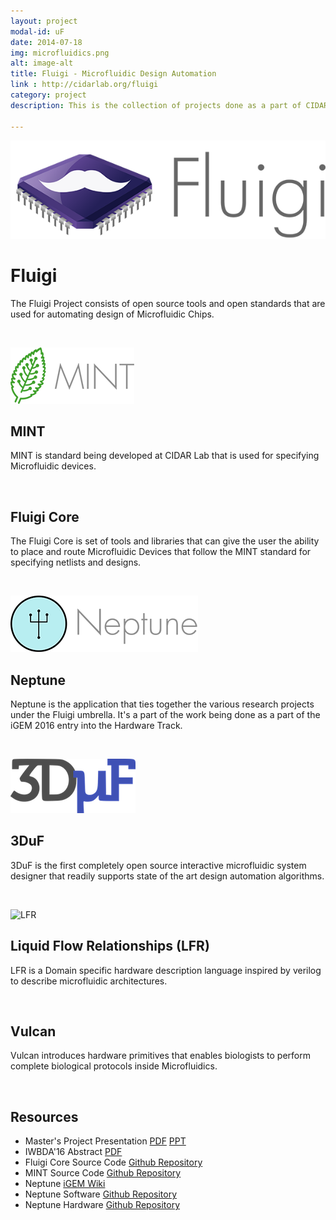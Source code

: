 ```yaml
---
layout: project
modal-id: uF
date: 2014-07-18
img: microfluidics.png
alt: image-alt
title: Fluigi - Microfluidic Design Automation
link : http://cidarlab.org/fluigi
category: project
description: This is the collection of projects done as a part of CIDAR Lab

---
```


![Fluigi](/img/cidar/fluigi.png)
# Fluigi

The Fluigi Project consists of open source tools and open standards that are
used for automating design of Microfluidic Chips.

<br />

![MINT](/img/cidar/mint.png)
## MINT

MINT is standard being developed at CIDAR Lab that is used for specifying
Microfluidic devices.

<br />

## Fluigi Core

The Fluigi Core is set of tools and libraries that can give the user the ability
to place and route Microfluidic Devices that follow the MINT standard for
specifying netlists and designs.


<br />

![Neptune](/img/cidar/neptune.png)
## Neptune

Neptune is the application that ties together the various research projects
under the Fluigi umbrella. It's a part of the work being done as a part of the
iGEM 2016 entry into the Hardware Track.

<br />


![3DuF](/img/cidar/3duf.png)
## 3DuF

3DuF is the first completely open source interactive microfluidic system designer that readily supports state of the art design automation algorithms. 

<br />


![LFR](/img/cidar/lfr.png)
## Liquid Flow Relationships (LFR)

LFR is a Domain specific hardware description language inspired by verilog to describe microfluidic architectures.

<br />


## Vulcan

Vulcan introduces hardware primitives that enables biologists to perform complete
biological protocols inside Microfluidics.

<br />

## Resources

- Master's Project Presentation [PDF](/resources/Fluigi_MS_Project_Presentation.pdf)
[PPT](/resources/Fluigi_MS_Project_Presentation.pptx)
- IWBDA'16 Abstract [PDF](/resources/mint_iwbda16_abstract.pdf)
- Fluigi Core Source Code [Github Repository](https://github.com/CIDARLAB/fluigi/)
- MINT Source Code [Github Repository](https://github.com/CIDARLAB/mint)
- Neptune [iGEM Wiki](http://2016.igem.org/Team:BostonU_HW)
- Neptune Software [Github Repository](https://github.com/CIDARLAB/Neptune)
- Neptune Hardware [Github Repository](https://github.com/CIDARLAB/Neptune-Hardware)
